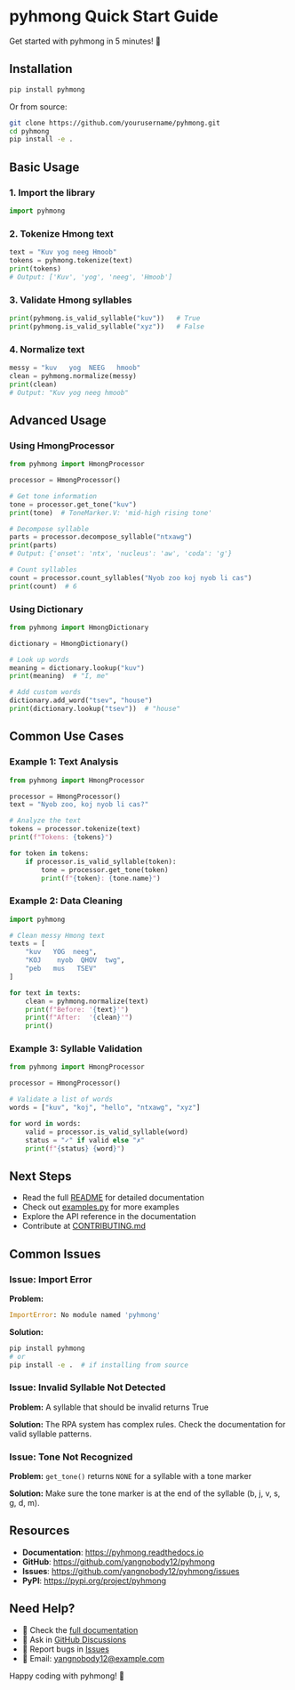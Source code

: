 # pyhmong Quick Start Guide

Get started with pyhmong in 5 minutes! 🚀

## Installation

```bash
pip install pyhmong
```

Or from source:

```bash
git clone https://github.com/yourusername/pyhmong.git
cd pyhmong
pip install -e .
```

## Basic Usage

### 1. Import the library

```python
import pyhmong
```

### 2. Tokenize Hmong text

```python
text = "Kuv yog neeg Hmoob"
tokens = pyhmong.tokenize(text)
print(tokens)
# Output: ['Kuv', 'yog', 'neeg', 'Hmoob']
```

### 3. Validate Hmong syllables

```python
print(pyhmong.is_valid_syllable("kuv"))   # True
print(pyhmong.is_valid_syllable("xyz"))   # False
```

### 4. Normalize text

```python
messy = "kuv   yog  NEEG   hmoob"
clean = pyhmong.normalize(messy)
print(clean)
# Output: "Kuv yog neeg hmoob"
```

## Advanced Usage

### Using HmongProcessor

```python
from pyhmong import HmongProcessor

processor = HmongProcessor()

# Get tone information
tone = processor.get_tone("kuv")
print(tone)  # ToneMarker.V: 'mid-high rising tone'

# Decompose syllable
parts = processor.decompose_syllable("ntxawg")
print(parts)
# Output: {'onset': 'ntx', 'nucleus': 'aw', 'coda': 'g'}

# Count syllables
count = processor.count_syllables("Nyob zoo koj nyob li cas")
print(count)  # 6
```

### Using Dictionary

```python
from pyhmong import HmongDictionary

dictionary = HmongDictionary()

# Look up words
meaning = dictionary.lookup("kuv")
print(meaning)  # "I, me"

# Add custom words
dictionary.add_word("tsev", "house")
print(dictionary.lookup("tsev"))  # "house"
```

## Common Use Cases

### Example 1: Text Analysis

```python
from pyhmong import HmongProcessor

processor = HmongProcessor()
text = "Nyob zoo, koj nyob li cas?"

# Analyze the text
tokens = processor.tokenize(text)
print(f"Tokens: {tokens}")

for token in tokens:
    if processor.is_valid_syllable(token):
        tone = processor.get_tone(token)
        print(f"{token}: {tone.name}")
```

### Example 2: Data Cleaning

```python
import pyhmong

# Clean messy Hmong text
texts = [
    "kuv   YOG  neeg",
    "KOJ    nyob  QHOV  twg",
    "peb   mus   TSEV"
]

for text in texts:
    clean = pyhmong.normalize(text)
    print(f"Before: '{text}'")
    print(f"After:  '{clean}'")
    print()
```

### Example 3: Syllable Validation

```python
from pyhmong import HmongProcessor

processor = HmongProcessor()

# Validate a list of words
words = ["kuv", "koj", "hello", "ntxawg", "xyz"]

for word in words:
    valid = processor.is_valid_syllable(word)
    status = "✓" if valid else "✗"
    print(f"{status} {word}")
```

## Next Steps

- Read the full [README](README.md) for detailed documentation
- Check out [examples.py](examples.py) for more examples
- Explore the API reference in the documentation
- Contribute at [CONTRIBUTING.md](CONTRIBUTING.md)

## Common Issues

### Issue: Import Error

**Problem:**
```python
ImportError: No module named 'pyhmong'
```

**Solution:**
```bash
pip install pyhmong
# or
pip install -e .  # if installing from source
```

### Issue: Invalid Syllable Not Detected

**Problem:** A syllable that should be invalid returns True

**Solution:** The RPA system has complex rules. Check the documentation for valid syllable patterns.

### Issue: Tone Not Recognized

**Problem:** `get_tone()` returns `NONE` for a syllable with a tone marker

**Solution:** Make sure the tone marker is at the end of the syllable (b, j, v, s, g, d, m).

## Resources

- **Documentation**: https://pyhmong.readthedocs.io
- **GitHub**: https://github.com/yangnobody12/pyhmong
- **Issues**: https://github.com/yangnobody12/pyhmong/issues
- **PyPI**: https://pypi.org/project/pyhmong

## Need Help?

- 📖 Check the [full documentation](README.md)
- 💬 Ask in [GitHub Discussions](https://github.com/yangnobody12/pyhmong/discussions)
- 🐛 Report bugs in [Issues](https://github.com/yangnobody12/pyhmong/issues)
- 📧 Email: yangnobody12@example.com

Happy coding with pyhmong! 🎉